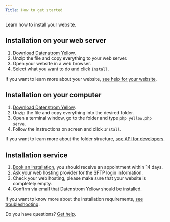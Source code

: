 ```yaml
---
Title: How to get started
---
```

Learn how to install your website.

## Installation on your web server

1. [Download Datenstrom Yellow](https://github.com/datenstrom/yellow/archive/main.zip).
2. Unzip the file and copy everything to your web server.
3. Open your website in a web browser.
4. Select what you want to do and click `Install`.

If you want to learn more about your website, [see help for your website](.).

## Installation on your computer

1. [Download Datenstrom Yellow](https://github.com/datenstrom/yellow/archive/main.zip).
2. Unzip the file and copy everything into the desired folder.
3. Open a terminal window, go to the folder and type `php yellow.php serve`.
4. Follow the instructions on screen and click `Install`.

If you want to learn more about the folder structure, [see API for developers](api-for-developers).

## Installation service

1. [Book an installation](https://datenstrom.se/contact/), you should receive an appointment within 14 days.
2. Ask your web hosting provider for the SFTP login information.
3. Check your web hosting, please make sure that your website is completely empty.
4. Confirm via email that Datenstrom Yellow should be installed.

If you want to know more about the installation requirements, [see troubleshooting](troubleshooting).

Do you have questions? [Get help](.).
